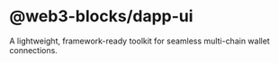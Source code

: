 # @web3-blocks/dapp-ui

A lightweight, framework-ready toolkit for seamless multi-chain wallet connections.
